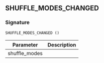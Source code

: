 ## SHUFFLE\_MODES\_CHANGED

### Signature

`SHUFFLE_MODES_CHANGED ()`


| Parameter | Description |
| --- | --- |
| shuffle\_modes |